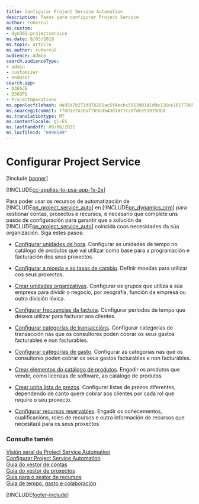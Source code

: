 ```yaml
---
title: Configurar Project Service Automation
description: Pasos para configurar Project Service
author: ruhercul
ms.custom:
- dyn365-projectservice
ms.date: 8/03/2018
ms.topic: article
ms.author: ruhercul
audience: Admin
search.audienceType:
- admin
- customizer
- enduser
search.app:
- D365CE
- D365PS
- ProjectOperations
ms.openlocfilehash: de95d7b271d876285ac5f4ecbc595390141d9e126ce101779652828581c1f613
ms.sourcegitcommit: 7f8d1e7a16af769adb43d1877c28fdce53975db8
ms.translationtype: MT
ms.contentlocale: gl-ES
ms.lasthandoff: 08/06/2021
ms.locfileid: "6998549"
---
```

# <a name="configure-project-service"></a>Configurar Project Service

[!include [banner](../includes/psa-now-project-operations.md)]

[!INCLUDE[cc-applies-to-psa-app-1x-2x](../includes/cc-applies-to-psa-app-1x-2x.md)]

Para poder usar os recursos de automatización de [!INCLUDE[pn_project_service_auto](../includes/pn-project-service-auto.md)] en [!INCLUDE[pn_dynamics_crm](../includes/pn-dynamics-crm.md)] para xestionar contas, proxectos e recursos, é necesario que complete uns pasos de configuración para garantir que a solución de [!INCLUDE[pn_project_service_auto](../includes/pn-project-service-auto.md)] coincida coas necesidades da súa organización. Siga estes pasos:  
  
-   [Configurar unidades de hora](../psa/set-up-time-units.md). Configurar as unidades de tempo no catálogo de produtos que vai utilizar como base para a programación e facturación dos seus proxectos.  
  
-   [Configurar a moeda e as taxas de cambio](../psa/set-up-currencies-exchange-rates.md). Definir moedas para utilizar cos seus proxectos.  
  
-   [Crear unidades organizativas](../psa/create-organizational-units.md). Configurar os grupos que utiliza a súa empresa para dividir o negocio, por xeografía, función da empresa ou outra división lóxica.  
  
-   [Configurar frecuencias da factura](../psa/set-up-invoice-frequencies.md). Configurar períodos de tempo que desexa utilizar para facturar aos clientes.  
  
-   [Configurar categorías de transaccións](../psa/configure-transaction-categories.md). Configurar categorías de transacción nas que os consultores poden cobrar os seus gastos facturables e non facturables.  
  
-   [Configurar categorías de gasto](../psa/configure-expense-categories.md). Configurar as categorías nas que os consultores poden cobrar os seus gastos facturables e non facturables.  
  
-   [Crear elementos do catálogo de produtos](../psa/create-product-catalog-items.md). Engadir os produtos que vende, como licenzas de software, ao catálogo de produtos.  
  
-   [Crear unha lista de prezos](../psa/create-price-list.md). Configurar listas de prezos diferentes, dependendo de canto quere cobrar aos clientes por cada rol que require o seu proxecto.  
  
-   [Configurar recursos reservables](../psa/set-up-resources.md). Engadir os coñecementos, cualificacións, roles de recursos e outra información de recursos que necesitará para os seus proxectos.  
  
### <a name="see-also"></a>Consulte tamén  
 [Visión xeral de Project Service Automation](../psa/overview.md)   
 [Configurar Project Service Automation](../psa/configure.md)   
 [Guía do xestor de contas](../psa/account-manager-guide.md)   
 [Guía do xestor de proxectos](../psa/project-manager-guide.md)   
 [Guía para o xestor de recursos](../psa/resource-manager-guide.md)   
 [Guía de tempo, gasto e colaboración](../psa/time-expense-collaboration-guide.md)


[!INCLUDE[footer-include](../includes/footer-banner.md)]